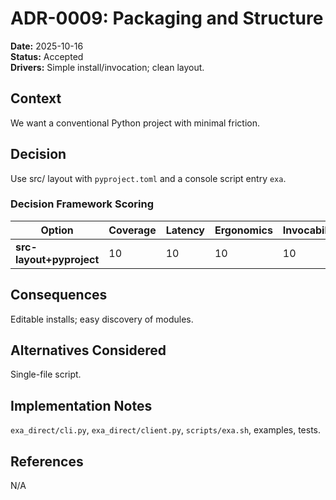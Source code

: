# ADR-0009: Packaging and Structure

**Date:** 2025-10-16  
**Status:** Accepted  
**Drivers:** Simple install/invocation; clean layout.

## Context

We want a conventional Python project with minimal friction.

## Decision

Use src/ layout with `pyproject.toml` and a console script entry `exa`.

### Decision Framework Scoring

| Option                 | Coverage | Latency | Ergonomics | Invocability | Maintenance | Extensibility | Weighted |
|------------------------|----------|---------|------------|--------------|-------------|---------------|----------|
| **src-layout+pyproject** | 10     | 10      | 10         | 10           | 10          | 9             | 9.95     |

## Consequences

Editable installs; easy discovery of modules.

## Alternatives Considered

Single-file script.

## Implementation Notes

`exa_direct/cli.py`, `exa_direct/client.py`, `scripts/exa.sh`, examples, tests.

## References

N/A
